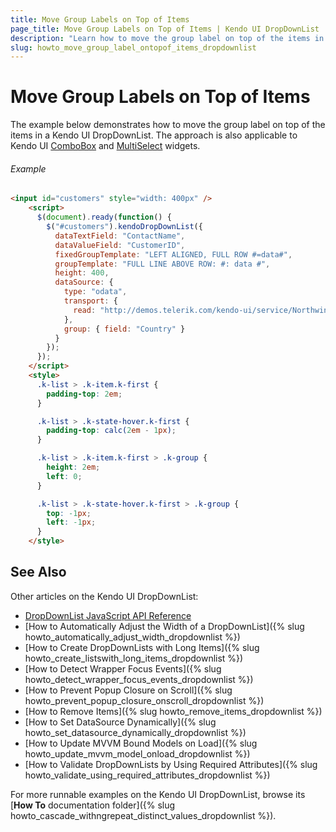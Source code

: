 ```yaml
---
title: Move Group Labels on Top of Items
page_title: Move Group Labels on Top of Items | Kendo UI DropDownList
description: "Learn how to move the group label on top of the items in a Kendo UI DropDownList widget."
slug: howto_move_group_label_ontopof_items_dropdownlist
---
```


# Move Group Labels on Top of Items

The example below demonstrates how to move the group label on top of the items in a Kendo UI DropDownList. The approach is also applicable to Kendo UI [ComboBox](http://demos.telerik.com/kendo-ui/combobox/index) and [MultiSelect](http://demos.telerik.com/kendo-ui/multiselect/index) widgets.

###### Example

```html
<input id="customers" style="width: 400px" />
    <script>
      $(document).ready(function() {
        $("#customers").kendoDropDownList({
          dataTextField: "ContactName",
          dataValueField: "CustomerID",
          fixedGroupTemplate: "LEFT ALIGNED, FULL ROW #=data#",
          groupTemplate: "FULL LINE ABOVE ROW: #: data #",
          height: 400,
          dataSource: {
            type: "odata",
            transport: {
              read: "http://demos.telerik.com/kendo-ui/service/Northwind.svc/Customers"
            },
            group: { field: "Country" }
          }
        });
      });
    </script>
    <style>
      .k-list > .k-item.k-first {
        padding-top: 2em;
      }

      .k-list > .k-state-hover.k-first {
        padding-top: calc(2em - 1px);
      }

      .k-list > .k-item.k-first > .k-group {
        height: 2em;
        left: 0;
      }

      .k-list > .k-state-hover.k-first > .k-group {
        top: -1px;
        left: -1px;
      }
    </style>
```

## See Also

Other articles on the Kendo UI DropDownList:

* [DropDownList JavaScript API Reference](/api/javascript/ui/dropdownlist)
* [How to Automatically Adjust the Width of a DropDownList]({% slug howto_automatically_adjust_width_dropdownlist %})
* [How to Create DropDownLists with Long Items]({% slug howto_create_listswith_long_items_dropdownlist %})
* [How to Detect Wrapper Focus Events]({% slug howto_detect_wrapper_focus_events_dropdownlist %})
* [How to Prevent Popup Closure on Scroll]({% slug howto_prevent_popup_closure_onscroll_dropdownlist %})
* [How to Remove Items]({% slug howto_remove_items_dropdownlist %})
* [How to Set DataSource Dynamically]({% slug howto_set_datasource_dynamically_dropdownlist %})
* [How to Update MVVM Bound Models on Load]({% slug howto_update_mvvm_model_onload_dropdownlist %})
* [How to Validate DropDownLists by Using Required Attributes]({% slug howto_validate_using_required_attributes_dropdownlist %})

For more runnable examples on the Kendo UI DropDownList, browse its [**How To** documentation folder]({% slug howto_cascade_withngrepeat_distinct_values_dropdownlist %}).
